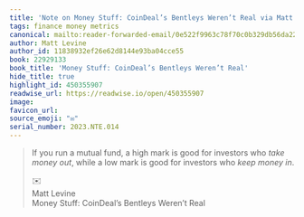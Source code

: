 ```yaml
---
title: 'Note on Money Stuff: CoinDeal’s Bentleys Weren’t Real via Matt Levine'
tags: finance money metrics
canonical: mailto:reader-forwarded-email/0e522f9963c78f70c0b329db56da22c2
author: Matt Levine
author_id: 11838932ef26e62d8144e93ba04cce55
book: 22929133
book_title: 'Money Stuff: CoinDeal’s Bentleys Weren’t Real'
hide_title: true
highlight_id: 450355907
readwise_url: https://readwise.io/open/450355907
image:
favicon_url:
source_emoji: "✉️"
serial_number: 2023.NTE.014
---
```

> If you run a mutual fund, a high mark is good for investors who *take money out*, while a low mark is good for investors who *keep money in*.
> <div class="quoteback-footer"><div class="quoteback-avatar"><span class="mini-emoji"> ✉️</span></div><div class="quoteback-metadata"><div class="metadata-inner"><span style="display:none">FROM:</span><div aria-label="Matt Levine" class="quoteback-author"> Matt Levine</div><div aria-label="Money Stuff: CoinDeal’s Bentleys Weren’t Real" class="quoteback-title"> Money Stuff: CoinDeal’s Bentleys Weren’t Real</div></div></div></div>